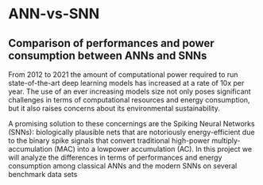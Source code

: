 # ANN-vs-SNN
## Comparison of performances and power consumption between ANNs and SNNs
From 2012 to 2021 the amount of computational
power required to run state-of-the-art deep learning
models has increased at a rate of 10x per year.
The use of an ever increasing models size not only
poses significant challenges in terms of computational
resources and energy consumption, but it also
raises concerns about its environmental sustainability.


A promising solution to these concernings are the
Spiking Neural Networks (SNNs): biologically plausible
nets that are notoriously energy-efficient due
to the binary spike signals that convert traditional
high-power multiply-accumulation (MAC) into a lowpower
accumulation (AC). In this project we will analyze
the differences in terms of performances and
energy consumption among classical ANNs and the
modern SNNs on several benchmark data sets

